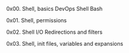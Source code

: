 0x00. Shell, basics
DevOps Shell Bash

0x01. Shell, permissions

0x02. Shell I/O Redirections and filters

0x03. Shell, init files, variables and expansions
 
